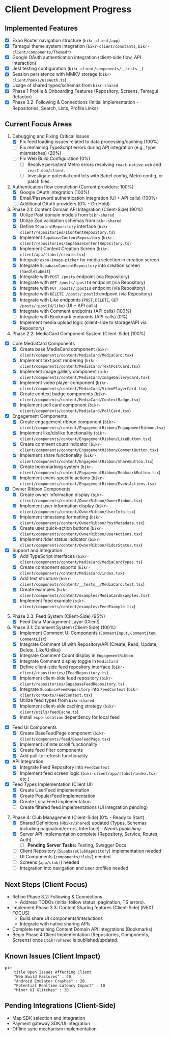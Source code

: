 # Client Development Progress

## Implemented Features
- [x] Expo Router navigation structure (`bikr-client/app`)
- [x] Tamagui theme system integration (`bikr-client/constants`, `bikr-client/components/Themed*`)
- [x] Google OAuth authentication integration (client-side flow, API interaction)
- [x] Jest testing configuration (`bikr-client/components/__tests__`)
- [x] Session persistence with MMKV storage (`bikr-client/hooks/useAuth.ts`)
- [x] Usage of shared types/schemas from `bikr-shared`
- [x] Phase 1 Profile & Onboarding Features (Repository, Screens, Tamagui Refactor)
- [x] Phase 3.2: Following & Connections (Initial Implementation - Repositories, Search, Lists, Profile Links)

## Current Focus Areas
1. Debugging and Fixing Critical Issues
   - [x] Fix feed loading issues related to data processing/caching (100%)
   - [ ] Fix remaining TypeScript errors during API integration (e.g., type mismatches) (20%)
   - [ ] Fix Web Build Configuration (0%)
     - [ ] Resolve persistent Metro errors resolving `react-native-web` and `react-dom/client`.
     - [ ] Investigate potential conflicts with Babel config, Metro config, or patch files.

2. Authentication flow completion (Current providers: 100%)
   - [x] Google OAuth integration (100%)
   - [x] Email/Password authentication integration (UI + API calls) (100%)
   - [ ] Additional OAuth providers (0% - On Hold)
3. Phase 2.1: Content Domain API Integration (Client-Side) (90%)
   - [x] Utilize Post domain models from `bikr-shared`
   - [x] Utilize Zod validation schemas from `bikr-shared`
   - [x] Define `IContentRepository` interface (`bikr-client/repositories/IContentRepository.ts`)
   - [x] Implement `SupabaseContentRepository` (`bikr-client/repositories/SupabaseContentRepository.ts`)
   - [x] Implement Content Creation Screen (`bikr-client/app/(tabs)/create.tsx`)
   - [x] Integrate `expo-image-picker` for media selection in creation screen
   - [x] Integrate `SupabaseContentRepository` into creation screen (`handleSubmit`)
   - [x] Integrate with `POST /posts` endpoint (via Repository)
   - [x] Integrate with `GET /posts/:postId` endpoint (via Repository)
    - [x] Integrate with `PUT /posts/:postId` endpoint (via Repository)
    - [x] Integrate with `DELETE /posts/:postId` endpoint (via Repository)
    - [x] Integrate with Like endpoints (`POST`, `DELETE`, `GET /posts/:postId/like`) (UI + API calls)
    - [x] Integrate with Comment endpoints (API calls) (100%)
    - [ ] Integrate with Bookmark endpoints (API calls) (0%)
    - [x] Implement media upload logic (client-side to storage/API via Repository)
 4. Phase 2.2: MediaCard Component System (Client-Side) (100%)
   - [x] Core MediaCard Components
     - [x] Create base MediaCard component (`bikr-client/components/content/MediaCard/MediaCard.tsx`)
     - [x] Implement text post rendering (`bikr-client/components/content/MediaCard/TextPostCard.tsx`)
     - [x] Implement image gallery component (`bikr-client/components/content/MediaCard/ImageGalleryCard.tsx`)
     - [x] Implement video player component (`bikr-client/components/content/MediaCard/VideoPlayerCard.tsx`)
     - [x] Create context badge components (`bikr-client/components/content/MediaCard/ContextBadge.tsx`)
     - [x] Implement poll card component (`bikr-client/components/content/MediaCard/PollCard.tsx`)
   - [x] Engagement Components
     - [x] Create engagement ribbon component (`bikr-client/components/content/EngagementRibbon/EngagementRibbon.tsx`)
     - [x] Implement like/dislike functionality (`bikr-client/components/content/EngagementRibbon/LikeButton.tsx`)
     - [x] Create comment count indicator (`bikr-client/components/content/EngagementRibbon/CommentButton.tsx`)
     - [x] Implement share functionality (`bikr-client/components/content/EngagementRibbon/ShareButton.tsx`)
     - [x] Create bookmarking system (`bikr-client/components/content/EngagementRibbon/BookmarkButton.tsx`)
     - [x] Implement event-specific actions (`bikr-client/components/content/EngagementRibbon/EventActions.tsx`)
   - [x] Owner Ribbon Components
     - [x] Create owner information display (`bikr-client/components/content/OwnerRibbon/OwnerRibbon.tsx`)
     - [x] Implement user information display (`bikr-client/components/content/OwnerRibbon/UserInfo.tsx`) 
     - [x] Implement timestamp formatting (`bikr-client/components/content/OwnerRibbon/PostMetadata.tsx`)
     - [x] Create user quick-action buttons (`bikr-client/components/content/OwnerRibbon/UserActions.tsx`)
     - [x] Implement rider status indicator (`bikr-client/components/content/OwnerRibbon/RiderStatus.tsx`)
   - [x] Support and Integration
     - [x] Add TypeScript interfaces (`bikr-client/components/content/MediaCard/MediaCardTypes.ts`)
     - [x] Create component exports (`bikr-client/components/content/MediaCard/index.tsx`)
     - [x] Add test structure (`bikr-client/components/content/__tests__/MediaCard.test.tsx`)
     - [x] Create examples (`bikr-client/components/content/examples/MediaCardExamples.tsx`)
      - [x] Implement feed example (`bikr-client/components/content/examples/FeedExample.tsx`)
 5. Phase 2.3: Feed System (Client-Side) (95%)
    - [x] Feed Data Management Layer (Client)
 6. Phase 3.1: Comment System (Client-Side) (100%)
    - [x] Implement Comment UI Components (`CommentInput`, `CommentItem`, `CommentList`)
    - [x] Integrate Comment UI with Repository/API (Create, Read, Update, Delete, Like/Unlike)
    - [x] Integrate Comment Count display in `EngagementRibbon`
    - [x] Integrate Comment display toggle in `MediaCard`
     - [x] Define client-side feed repository interface (`bikr-client/repositories/IFeedRepository.ts`)
     - [x] Implement client-side feed repository (`bikr-client/repositories/SupabaseFeedRepository.ts`)
     - [x] Integrate `SupabaseFeedRepository` into `FeedContext` (`bikr-client/contexts/FeedContext.tsx`)
     - [x] Utilize feed types from `bikr-shared`
     - [x] Implement client-side caching strategy (`bikr-client/utils/feedCache.ts`)
     - [x] Install `expo-location` dependency for local feed
   - [x] Feed UI Components
     - [x] Create BaseFeedPage component (`bikr-client/components/feed/BaseFeedPage.tsx`)
     - [x] Implement infinite scroll functionality
     - [x] Create feed filter components
     - [x] Add pull-to-refresh functionality
   - [x] API Integration
     - [x] Integrate Feed Repository into `FeedContext`
     - [x] Implement feed screen logic (`bikr-client/app/(tabs)/index.tsx`, etc.)
   - [x] Feed Types Implementation (Client UI)
     - [x] Create UserFeed implementation
     - [x] Create PopularFeed implementation
     - [x] Create LocalFeed implementation
     - [ ] Create filtered feed implementations (UI integration pending)

7. Phase 4: Club Management (Client-Side) (0% - Ready to Start)
   - [x] Shared Definitions (`@bikr/shared`) updated (Types, Schemas including pagination/errors, Interface) - *Needs publishing*
   - [x] Server API implementation complete (Repository, Service, Routes, Auth).
     - [ ] **Pending Server Tasks:** Testing, Swagger Docs.
   - [ ] Client Repository (`SupabaseClubRepository`) implementation needed
   - [ ] UI Components (`components/club/`) needed
   - [ ] Screens (`app/club/`) needed
   - [ ] Integration into navigation and user profiles needed

 ## Next Steps (Client Focus)
 - Refine Phase 3.2: Following & Connections
   - Address TODOs (initial follow status, pagination, TS errors).
 - Implement Phase 3.3: Content Sharing features (Client-Side) [NEXT FOCUS]
    - Build share UI components/interactions
    - Integrate with native sharing APIs
 - Complete remaining Content Domain API integrations (Bookmarks)
 - Begin Phase 4 Client Implementation (Repositories, Components, Screens) once `@bikr/shared` is published/updated.

## Known Issues (Client Impact)
```mermaid
pie
    title Open Issues Affecting Client
    "Web Build Failures" : 40
    "Android Emulator Crashes" : 20
    "Potential Realtime Latency Impact" : 10 
    "Minor UI Glitches" : 30
```

## Pending Integrations (Client-Side)
- Map SDK selection and integration
- Payment gateway SDK/UI integration
- Offline sync mechanism implementation
